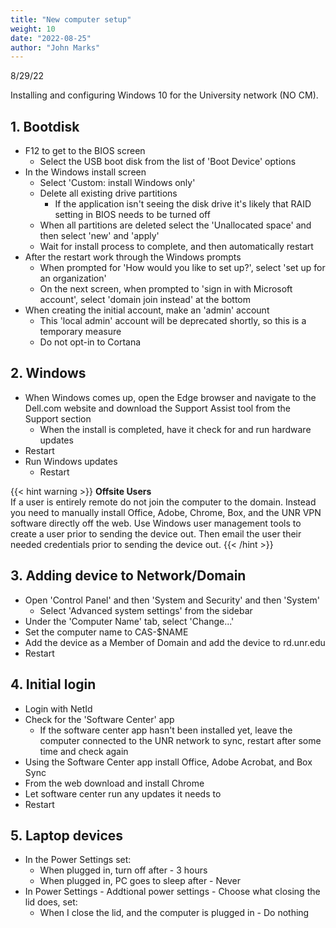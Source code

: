 ```yaml
---
title: "New computer setup"
weight: 10
date: "2022-08-25"
author: "John Marks"
---
```


8/29/22

Installing and configuring Windows 10 for the University network (NO CM). 

## 1. Bootdisk
- F12 to get to the BIOS screen
    - Select the USB boot disk from the list of 'Boot Device' options
- In the Windows install screen
    - Select 'Custom: install Windows only'
    - Delete all existing drive partitions
        - If the application isn't seeing the disk drive it's likely that RAID setting in BIOS needs to be turned off
    - When all partitions are deleted select the 'Unallocated space' and then select 'new' and 'apply'
    - Wait for install process to complete, and then automatically restart
- After the restart work through the Windows prompts
    - When prompted for 'How would you like to set up?', select 'set up for an organization'
    - On the next screen, when prompted to 'sign in with Microsoft account', select 'domain join instead' at the bottom  
- When creating the initial account, make an 'admin' account
    - This 'local admin' account will be deprecated shortly, so this is a temporary measure
    - Do not opt-in to Cortana
    
## 2. Windows
- When Windows comes up, open the Edge browser and navigate to the Dell.com website and download the Support Assist tool from the Support section
    - When the install is completed, have it check for and run hardware updates
- Restart
- Run Windows updates
    - Restart

{{< hint warning >}}
**Offsite Users**\
If a user is entirely remote do not join the computer to the domain. Instead you need to manually install Office, Adobe, Chrome, Box, and the UNR VPN software directly off the web. Use Windows user management tools to create a user prior to sending the device out. Then email the user their needed credentials prior to sending the device out.
{{< /hint >}}

## 3. Adding device to Network/Domain
- Open 'Control Panel' and then 'System and Security' and then 'System'
    - Select 'Advanced system settings' from the sidebar
- Under the 'Computer Name' tab, select 'Change...'
- Set the computer name to CAS-$NAME
- Add the device as a Member of Domain and add the device to rd.unr.edu
- Restart

## 4. Initial login
- Login with NetId
- Check for the 'Software Center' app
    - If the software center app hasn't been installed yet, leave the computer connected to the UNR network to sync, restart after some time and check again
- Using the Software Center app install Office, Adobe Acrobat, and Box Sync
- From the web download and install Chrome
- Let software center run any updates it needs to
- Restart

## 5. Laptop devices
- In the Power Settings set:
    - When plugged in, turn off after - 3 hours
    - When plugged in, PC goes to sleep after - Never
- In Power Settings - Addtional power settings - Choose what closing the lid does, set:
    - When I close the lid, and the computer is plugged in - Do nothing